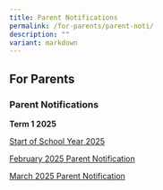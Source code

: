 ```yaml
---
title: Parent Notifications
permalink: /for-parents/parent-noti/
description: ""
variant: markdown
---
```

## For Parents

### Parent Notifications

**Term 1 2025**

[Start of School Year 2025](/files/2025/Start_of_School_Year_2025.pdf)

[February 2025 Parent Notification ](/files/2025/3_Feb_2025_PN.pdf)

[March 2025 Parent Notification](/files/2025/3_Mar_2025_PN.pdf)
